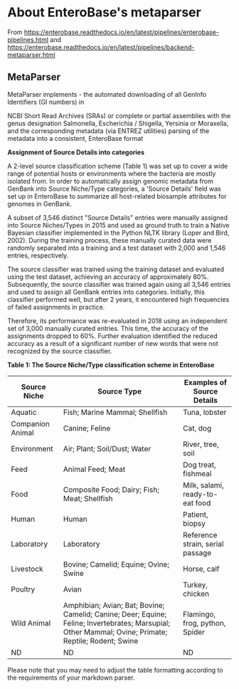 # About EnteroBase's metaparser

From https://enterobase.readthedocs.io/en/latest/pipelines/enterobase-pipelines.html and https://enterobase.readthedocs.io/en/latest/pipelines/backend-metaparser.html

## MetaParser
MetaParser implements - the automated downloading of all GenInfo Identifiers (GI numbers) in

NCBI Short Read Archives (SRAs) or complete or partial assemblies with the genus designation Salmonella, Escherichia / Shigella, Yersinia or Moraxella, and the corresponding metadata (via ENTREZ utilities)
parsing of the metadata into a consistent, EnteroBase format

**Assignment of Source Details into categories**

A 2-level source classification scheme (Table 1) was set up to cover a wide range of potential hosts or environments where the bacteria are mostly isolated from. In order to automatically assign genomic metadata from GenBank into Source Niche/Type categories, a 'Source Details' field was set up in EnteroBase to summarize all host-related biosample attributes for genomes in GenBank.

A subset of 3,546 distinct "Source Details" entries were manually assigned into Source Niches/Types in 2015 and used as ground truth to train a Native Bayesian classifier implemented in the Python NLTK library (Loper and Bird, 2002). During the training process, these manually curated data were randomly separated into a training and a test dataset with 2,000 and 1,546 entries, respectively.

The source classifier was trained using the training dataset and evaluated using the test dataset, achieving an accuracy of approximately 80%. Subsequently, the source classifier was trained again using all 3,546 entries and used to assign all GenBank entries into categories. Initially, this classifier performed well, but after 2 years, it encountered high frequencies of failed assignments in practice.

Therefore, its performance was re-evaluated in 2018 using an independent set of 3,000 manually curated entries. This time, the accuracy of the assignments dropped to 60%. Further evaluation identified the reduced accuracy as a result of a significant number of new words that were not recognized by the source classifier.

**Table 1: The Source Niche/Type classification scheme in EnteroBase**

| Source Niche   | Source Type                                      | Examples of Source Details    |
| -------------- | ------------------------------------------------ | ----------------------------- |
| Aquatic        | Fish; Marine Mammal; Shellfish                   | Tuna, lobster                 |
| Companion Animal | Canine; Feline                                  | Cat, dog                      |
| Environment    | Air; Plant; Soil/Dust; Water                     | River, tree, soil             |
| Feed           | Animal Feed; Meat                                | Dog treat, fishmeal           |
| Food           | Composite Food; Dairy; Fish; Meat; Shellfish     | Milk, salami, ready-to-eat food |
| Human          | Human                                            | Patient, biopsy               |
| Laboratory     | Laboratory                                       | Reference strain, serial passage |
| Livestock      | Bovine; Camelid; Equine; Ovine; Swine            | Horse, calf                   |
| Poultry        | Avian                                            | Turkey, chicken               |
| Wild Animal    | Amphibian; Avian; Bat; Bovine; Camelid; Canine; Deer; Equine; Feline; Invertebrates; Marsupial; Other Mammal; Ovine; Primate; Reptile; Rodent; Swine | Flamingo, frog, python, Spider |
| ND             | ND                                               | ND                            |

Please note that you may need to adjust the table formatting according to the requirements of your markdown parser.